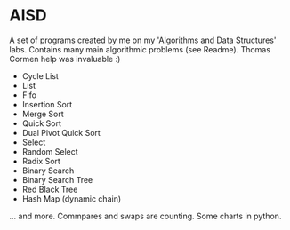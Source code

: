 # AISD
A set of programs created by me on my  'Algorithms and Data Structures' labs. Contains many main algorithmic problems (see Readme). Thomas Cormen help was invaluable :)

- Cycle List
- List
- Fifo
- Insertion Sort
- Merge Sort
- Quick Sort
- Dual Pivot Quick Sort
- Select
- Random Select
- Radix Sort
- Binary Search
- Binary Search Tree
- Red Black Tree
- Hash Map (dynamic chain)


... and more.
Commpares and swaps are counting. Some charts in python.

